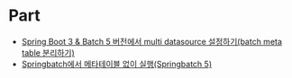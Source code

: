 # Part
- [Spring Boot 3 & Batch 5 버전에서 multi datasource 설정하기(batch meta table 분리하기)](https://beaniejoy.tistory.com/m/110)
- [Springbatch에서 메타테이블 없이 실행(Springbatch 5)](https://basketdeveloper.tistory.com/entry/Springbatch%EC%97%90%EC%84%9C-%EB%A9%94%ED%83%80%ED%85%8C%EC%9D%B4%EB%B8%94-%EC%97%86%EC%9D%B4-%EC%8B%A4%ED%96%89Springbatch-5)
